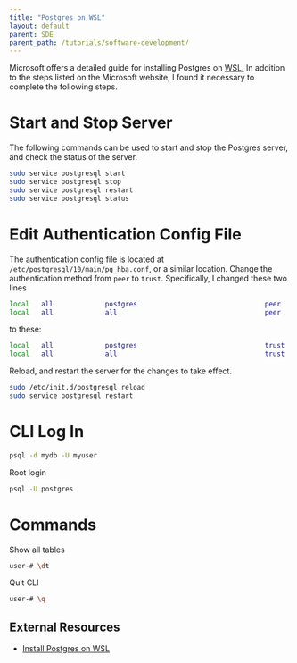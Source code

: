 ```yaml
---
title: "Postgres on WSL"
layout: default
parent: SDE
parent_path: /tutorials/software-development/
---
```

Microsoft offers a detailed guide for installing Postgres on [WSL.](https://docs.microsoft.com/en-us/windows/wsl/tutorials/wsl-database) In addition to the steps listed on the Microsoft website, I found it necessary to complete the following steps.

# Start and Stop Server
The following commands can be used to start and stop the Postgres server, and check the status of the server.
```bash
sudo service postgresql start
sudo service postgresql stop
sudo service postgresql restart
sudo service postgresql status
```


# Edit Authentication Config File
The authentication config file is located at `/etc/postgresql/10/main/pg_hba.conf`, or a similar location. Change the authentication method from `peer` to `trust`. Specifically, I changed these two lines
```bash
local   all             postgres                                peer
local   all             all                                     peer
```
to these:
```bash
local   all             postgres                                trust
local   all             all                                     trust
```

Reload, and restart the server for the changes to take effect.
```bash
sudo /etc/init.d/postgresql reload
sudo service postgresql restart
```

# CLI Log In
```bash
psql -d mydb -U myuser
```
Root login
```bash
psql -U postgres
```


# Commands
Show all tables
```bash
user-# \dt
```

Quit CLI
```bash
user-# \q
```

## **External Resources**
* [Install Postgres on WSL](https://docs.microsoft.com/en-us/windows/wsl/tutorials/wsl-database)